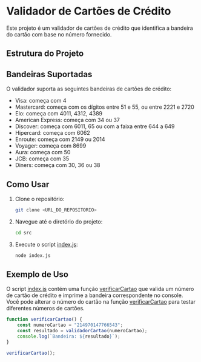 # Validador de Cartões de Crédito

Este projeto é um validador de cartões de crédito que identifica a bandeira do cartão com base no número fornecido.

## Estrutura do Projeto

## Bandeiras Suportadas

O validador suporta as seguintes bandeiras de cartões de crédito:

- Visa: começa com 4
- Mastercard: começa com os dígitos entre 51 e 55, ou entre 2221 e 2720
- Elo: começa com 4011, 4312, 4389
- American Express: começa com 34 ou 37
- Discover: começa com 6011, 65 ou com a faixa entre 644 a 649
- Hipercard: começa com 6062
- Enroute: começa com 2149 ou 2014
- Voyager: começa com 8699
- Aura: começa com 50
- JCB: começa com 35
- Diners: começa com 30, 36 ou 38

## Como Usar

1. Clone o repositório:

    ```sh
    git clone <URL_DO_REPOSITORIO>
    ```

2. Navegue até o diretório do projeto:

    ```sh
    cd src
    ```

3. Execute o script [index.js](http://_vscodecontentref_/1):

    ```sh
    node index.js
    ```

## Exemplo de Uso

O script [index.js](http://_vscodecontentref_/2) contém uma função [verificarCartao](http://_vscodecontentref_/3) que valida um número de cartão de crédito e imprime a bandeira correspondente no console. Você pode alterar o número do cartão na função [verificarCartao](http://_vscodecontentref_/4) para testar diferentes números de cartões.

```javascript
function verificarCartao() {
    const numeroCartao = "214970147766543";
    const resultado = validadorCartao(numeroCartao);
    console.log(`Bandeira: ${resultado}`);
}

verificarCartao();